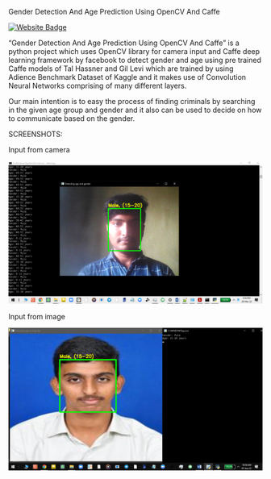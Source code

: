 Gender Detection And Age Prediction Using OpenCV And Caffe


[![Website Badge](https://img.shields.io/badge/Visit-Now-green?style=for-the-badge&logo=vercel)](https://github.com/NagaSatyaSaiPavirala/Gender-Detection-And-Age-Prediction-Using-OpenCV-And-Caffe/tree/main)


“Gender Detection And Age Prediction Using OpenCV And Caffe” is a python project which uses OpenCV library for camera input and Caffe deep learning framework by facebook to detect gender and age using pre trained Caffe models of Tal Hassner and Gil Levi which are trained by using Adience Benchmark Dataset of Kaggle and it makes use of Convolution Neural Networks comprising of many different layers.

Our main intention is to easy the process of finding criminals by searching in the given age group and gender and it also can be used to decide on how to communicate based on the gender.

SCREENSHOTS:

Input from camera

![Alt text](https://github.com/NagaSatyaSaiPavirala/Gender-Detection-And-Age-Prediction-Using-OpenCV-And-Caffe/blob/main/from%20camera.png)

Input from image

![Alt text](from%20image.png)

